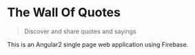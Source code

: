 # The Wall Of Quotes

> Discover and share quotes and sayings

This is an Angular2 single page web application using Firebase.
